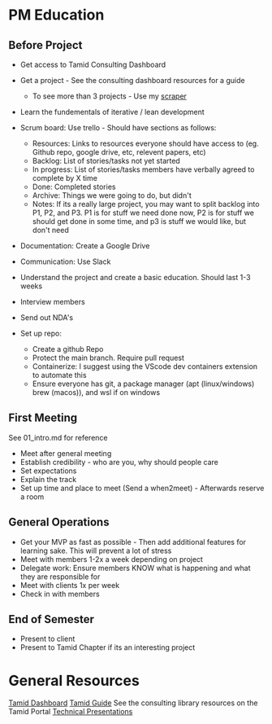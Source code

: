 # PM Education
## Before Project
* Get access to Tamid Consulting Dashboard
* Get a project - See the consulting dashboard resources for a guide
    * To see more than 3 projects - Use my [scraper](https://github.com/archerheffern/scrapetamid) 
* Learn the fundementals of iterative / lean development
* Scrum board: Use trello - Should have sections as follows:
    * Resources: Links to resources everyone should have access to (eg. Github repo, google drive, etc, relevent papers, etc)
    * Backlog: List of stories/tasks not yet started
    * In progress: List of stories/tasks members have verbally agreed to complete by X time
    * Done: Completed stories
    * Archive: Things we were going to do, but didn't 
    * Notes: If its a really large project, you may want to split backlog into P1, P2, and P3. P1 is for stuff we need done now, P2 is for stuff we should get done in some time, and p3 is stuff we would like, but don't need
* Documentation: Create a Google Drive
* Communication: Use Slack
* Understand the project and create a basic education. Should last 1-3 weeks
* Interview members
* Send out NDA's

* Set up repo:
    * Create a github Repo
    * Protect the main branch. Require pull request 
    * Containerize: I suggest using the VScode dev containers extension to automate this
    * Ensure everyone has git, a package manager (apt (linux/windows) brew (macos)), and wsl if on windows

## First Meeting
See 01_intro.md for reference

* Meet after general meeting
* Establish credibility - who are you, why should people care
* Set expectations 
* Explain the track
* Set up time and place to meet (Send a when2meet) - Afterwards reserve a room

## General Operations
* Get your MVP as fast as possible - Then add additional features for learning sake. This will prevent a lot of stress
* Meet with members 1-2x a week depending on project
* Delegate work: Ensure members KNOW what is happening and what they are responsible for
* Meet with clients 1x per week
* Check in with members

## End of Semester
* Present to client
* Present to Tamid Chapter if its an interesting project

# General Resources
[Tamid Dashboard](https://apps.tamidgroup.org/Consulting/PMPD/ConsultingDashboard)
[Tamid Guide](https://github.com/TAMID-Tech-Consulting/education-resources/blob/master/guides/Soft%20skills.pdf)
See the consulting library resources on the Tamid Portal
[Technical Presentations](https://github.com/TAMID-Tech-Consulting/education-resources/blob/master/slides/technical-presentations-in-business/Technical%20Presentations%20in%20Business.pdf)